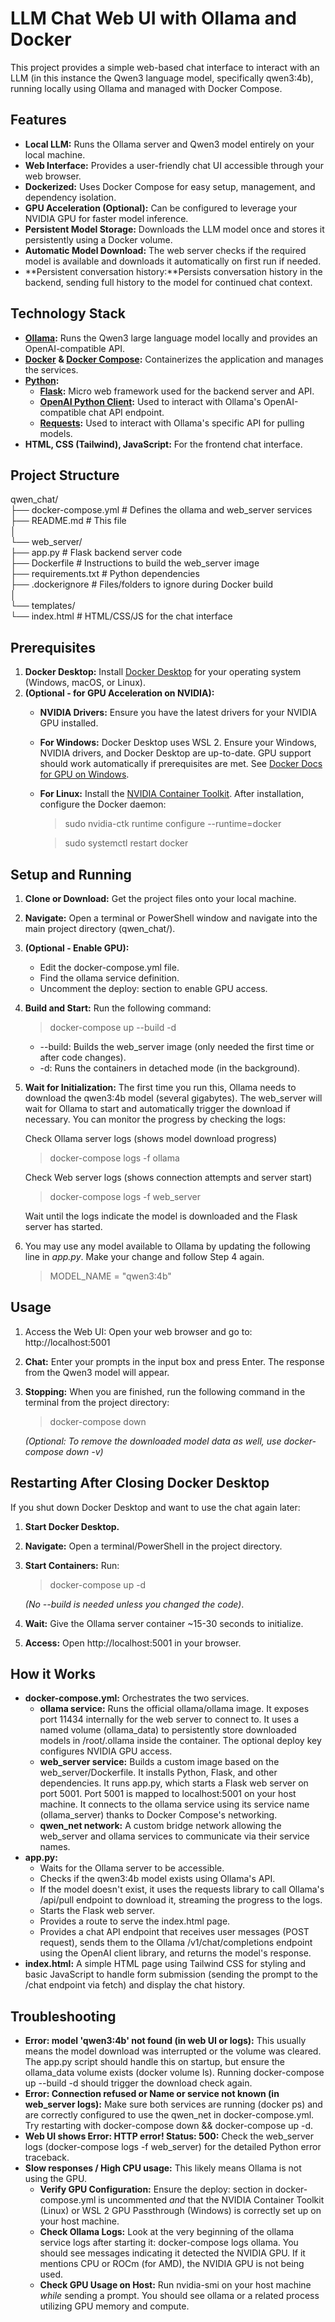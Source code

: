 # **LLM Chat Web UI with Ollama and Docker**

This project provides a simple web-based chat interface to interact with an LLM (in this instance the Qwen3 language model, specifically qwen3:4b), running locally using Ollama and managed with Docker Compose.

## **Features**

* **Local LLM:** Runs the Ollama server and Qwen3 model entirely on your local machine.  
* **Web Interface:** Provides a user-friendly chat UI accessible through your web browser.  
* **Dockerized:** Uses Docker Compose for easy setup, management, and dependency isolation.  
* **GPU Acceleration (Optional):** Can be configured to leverage your NVIDIA GPU for faster model inference.  
* **Persistent Model Storage:** Downloads the LLM model once and stores it persistently using a Docker volume.  
* **Automatic Model Download:** The web server checks if the required model is available and downloads it automatically on first run if needed.
* **Persistent conversation history:**Persists conversation history in the backend, sending full history to the model for continued chat context.

## **Technology Stack**

* [**Ollama**](https://ollama.com/)**:** Runs the Qwen3 large language model locally and provides an OpenAI-compatible API.  
* [**Docker**](https://www.docker.com/) **& [Docker Compose](https://docs.docker.com/compose/):** Containerizes the application and manages the services.  
* [**Python**](https://www.python.org/)**:**  
  * [**Flask**](https://flask.palletsprojects.com/)**:** Micro web framework used for the backend server and API.  
  * [**OpenAI Python Client**](https://github.com/openai/openai-python)**:** Used to interact with Ollama's OpenAI-compatible chat API endpoint.  
  * [**Requests**](https://requests.readthedocs.io/)**:** Used to interact with Ollama's specific API for pulling models.  
* **HTML, CSS (Tailwind), JavaScript:** For the frontend chat interface.

## **Project Structure**

qwen_chat/  
├── docker-compose.yml      # Defines the ollama and web_server services  
├── README.md               # This file  
│  
└── web_server/  
   ├── app.py              # Flask backend server code  
   ├── Dockerfile          # Instructions to build the web_server image  
   ├── requirements.txt    # Python dependencies  
   ├── .dockerignore       # Files/folders to ignore during Docker build  
   │  
   └── templates/  
       └── index.html      # HTML/CSS/JS for the chat interface

## **Prerequisites**

1. **Docker Desktop:** Install [Docker Desktop](https://www.docker.com/products/docker-desktop/) for your operating system (Windows, macOS, or Linux).  
2. **(Optional - for GPU Acceleration on NVIDIA):**  
   * **NVIDIA Drivers:** Ensure you have the latest drivers for your NVIDIA GPU installed.  
   * **For Windows:** Docker Desktop uses WSL 2\. Ensure your Windows, NVIDIA drivers, and Docker Desktop are up-to-date. GPU support should work automatically if prerequisites are met. See [Docker Docs for GPU on Windows](https://docs.docker.com/desktop/features/gpu/).  
   * **For Linux:** Install the [NVIDIA Container Toolkit](https://docs.nvidia.com/datacenter/cloud-native/container-toolkit/latest/install-guide.html). After installation, configure the Docker daemon:  
     
	 > sudo nvidia-ctk runtime configure --runtime=docker
	 
	 > sudo systemctl restart docker

## **Setup and Running**

1. **Clone or Download:** Get the project files onto your local machine.  
2. **Navigate:** Open a terminal or PowerShell window and navigate into the main project directory (qwen_chat/).  
3. **(Optional - Enable GPU):**  
   * Edit the docker-compose.yml file.  
   * Find the ollama service definition.  
   * Uncomment the deploy: section to enable GPU access.  
4. **Build and Start:** Run the following command:  
   
   > docker-compose up --build -d

   * --build: Builds the web_server image (only needed the first time or after code changes).  
   * -d: Runs the containers in detached mode (in the background).  
5. **Wait for Initialization:** The first time you run this, Ollama needs to download the qwen3:4b model (several gigabytes). The web_server will wait for Ollama to start and automatically trigger the download if necessary. You can monitor the progress by checking the logs:  
   
   Check Ollama server logs (shows model download progress)  
   
   > docker-compose logs -f ollama

   Check Web server logs (shows connection attempts and server start)  
   
   > docker-compose logs -f web_server

   Wait until the logs indicate the model is downloaded and the Flask server has started.

6. You may use any model available to Ollama by updating the following line in *app.py*. Make your change and follow Step 4 again.

	> MODEL_NAME = "qwen3:4b"

## **Usage**

1. Access the Web UI: Open your web browser and go to:  
   http://localhost:5001  
2. **Chat:** Enter your prompts in the input box and press Enter. The response from the Qwen3 model will appear.  
3. **Stopping:** When you are finished, run the following command in the terminal from the project directory:  
   
   > docker-compose down

   *(Optional: To remove the downloaded model data as well, use docker-compose down -v)*

## **Restarting After Closing Docker Desktop**

If you shut down Docker Desktop and want to use the chat again later:

1. **Start Docker Desktop.**  
2. **Navigate:** Open a terminal/PowerShell in the project directory.  
3. **Start Containers:** Run:  
   
   > docker-compose up -d

   *(No --build is needed unless you changed the code)*.  
   
4. **Wait:** Give the Ollama server container ~15-30 seconds to initialize.  
5. **Access:** Open http://localhost:5001 in your browser.

## **How it Works**

* **docker-compose.yml:** Orchestrates the two services.  
  * **ollama service:** Runs the official ollama/ollama image. It exposes port 11434 internally for the web server to connect to. It uses a named volume (ollama_data) to persistently store downloaded models in /root/.ollama inside the container. The optional deploy key configures NVIDIA GPU access.  
  * **web_server service:** Builds a custom image based on the web_server/Dockerfile. It installs Python, Flask, and other dependencies. It runs app.py, which starts a Flask web server on port 5001. Port 5001 is mapped to localhost:5001 on your host machine. It connects to the ollama service using its service name (ollama_server) thanks to Docker Compose's networking.  
  * **qwen_net network:** A custom bridge network allowing the web_server and ollama services to communicate via their service names.  
* **app.py:**  
  * Waits for the Ollama server to be accessible.  
  * Checks if the qwen3:4b model exists using Ollama's API.  
  * If the model doesn't exist, it uses the requests library to call Ollama's /api/pull endpoint to download it, streaming the progress to the logs.  
  * Starts the Flask web server.  
  * Provides a route to serve the index.html page.  
  * Provides a chat API endpoint that receives user messages (POST request), sends them to the Ollama /v1/chat/completions endpoint using the OpenAI client library, and returns the model's response.  
* **index.html:** A simple HTML page using Tailwind CSS for styling and basic JavaScript to handle form submission (sending the prompt to the /chat endpoint via fetch) and display the chat history.

## **Troubleshooting**

* **Error: model 'qwen3:4b' not found (in web UI or logs):** This usually means the model download was interrupted or the volume was cleared. The app.py script should handle this on startup, but ensure the ollama_data volume exists (docker volume ls). Running docker-compose up --build -d should trigger the download check again.  
* **Error: Connection refused or Name or service not known (in web\_server logs):** Make sure both services are running (docker ps) and are correctly configured to use the qwen_net in docker-compose.yml. Try restarting with docker-compose down && docker-compose up -d.  
* **Web UI shows Error: HTTP error! Status: 500:** Check the web_server logs (docker-compose logs -f web_server) for the detailed Python error traceback.  
* **Slow responses / High CPU usage:** This likely means Ollama is not using the GPU.  
  * **Verify GPU Configuration:** Ensure the deploy: section in docker-compose.yml is uncommented *and* that the NVIDIA Container Toolkit (Linux) or WSL 2 GPU Passthrough (Windows) is correctly set up on your host machine.  
  * **Check Ollama Logs:** Look at the very beginning of the ollama service logs after starting it: docker-compose logs ollama. You should see messages indicating it detected the NVIDIA GPU. If it mentions CPU or ROCm (for AMD), the NVIDIA GPU is not being used.  
  * **Check GPU Usage on Host:** Run nvidia-smi on your host machine *while* sending a prompt. You should see ollama or a related process utilizing GPU memory and compute.